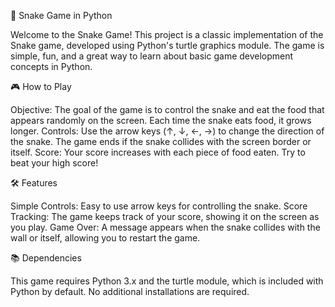 🐍 Snake Game in Python

Welcome to the Snake Game! This project is a classic implementation of the Snake game, developed using Python's turtle graphics module. The game is simple, fun, and a great way to learn about basic game development concepts in Python.

🎮 How to Play

Objective: The goal of the game is to control the snake and eat the food that appears randomly on the screen. Each time the snake eats food, it grows longer.
Controls:
Use the arrow keys (↑, ↓, ←, →) to change the direction of the snake.
The game ends if the snake collides with the screen border or itself.
Score: Your score increases with each piece of food eaten. Try to beat your high score!

🛠️ Features

Simple Controls: Easy to use arrow keys for controlling the snake.
Score Tracking: The game keeps track of your score, showing it on the screen as you play.
Game Over: A message appears when the snake collides with the wall or itself, allowing you to restart the game.

📚 Dependencies

This game requires Python 3.x and the turtle module, which is included with Python by default. No additional installations are required.
